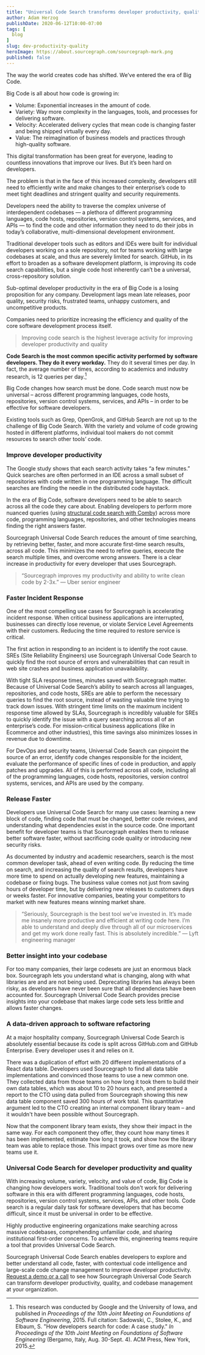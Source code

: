 ```yaml
---
title: "Universal Code Search transforms developer productivity, quality, and codebase management"
author: Adam Herzog
publishDate: 2020-06-12T10:00-07:00
tags: [
  blog
]
slug: dev-productivity-quality
heroImage: https://about.sourcegraph.com/sourcegraph-mark.png
published: false
---
```


The way the world creates code has shifted. We’ve entered the era of Big Code.

Big Code is all about how code is growing in:
- Volume: Exponential increases in the amount of code.
- Variety: Way more complexity in the languages, tools, and processes for delivering software.
- Velocity: Accelerated delivery cycles that mean code is changing faster and being shipped virtually every day.
- Value: The reimagination of business models and practices through high-quality software.

This digital transformation has been great for everyone, leading to countless innovations that improve our lives. But it’s been hard on developers.

The problem is that in the face of this increased complexity, developers still need to efficiently write and make changes to their enterprise’s code to meet tight deadlines and stringent quality and security requirements.

Developers need the ability to traverse the complex universe of interdependent codebases — a plethora of different programming languages, code hosts, repositories, version control systems, services, and APIs — to find the code and other information they need to do their jobs in today’s collaborative, multi-dimensional development environment.

Traditional developer tools such as editors and IDEs were built for individual developers working on a sole repository, not for teams working with large codebases at scale, and thus are severely limited for search. GitHub, in its effort to broaden as a software development platform, is improving its code search capabilities, but a single code host inherently can’t be a universal, cross-repository solution.

Sub-optimal developer productivity in the era of Big Code is a losing proposition for any company. Development lags mean late releases, poor quality, security risks, frustrated teams, unhappy customers, and uncompetitive products.

Companies need to prioritize increasing the efficiency and quality of the core software development process itself.

> Improving code search is the highest leverage activity for improving developer productivity and quality

**Code Search is the most common specific activity performed by software developers. They do it every workday.** They do it several times per day. In fact, the average number of times, according to academics and industry research, is 12 queries per day.[^1] 

Big Code changes how search must be done. Code search must now be universal – across different programming languages, code hosts, repositories, version control systems, services, and APIs – in order to be effective for software developers. 

Existing tools such as Grep, OpenGrok, and GitHub Search are not up to the challenge of Big Code Search. With the variety and volume of code growing hosted in different platforms, individual tool makers do not commit resources to search other tools’ code.

### Improve developer productivity

The Google study shows that each search activity takes “a few minutes.” Quick searches are often performed in an IDE across a small subset of repositories with code written in one programming language. The difficult searches are finding the needle in the distributed code haystack. 

In the era of Big Code, software developers need to be able to search across all the code they care about. Enabling developers to perform more nuanced queries (using [structural code search with Comby](https://about.sourcegraph.com/blog/going-beyond-regular-expressions-with-structural-code-search)) across more code, programming languages, repositories, and other technologies means finding the right answers faster.

Sourcegraph Universal Code Search reduces the amount of time searching, by retrieving better, faster, and more accurate first-time search results, across all code. This minimizes the need to refine queries, execute the search multiple times, and overcome wrong answers. There is a clear increase in productivity for every developer that uses Sourcegraph.

> “Sourcegraph improves my productivity and ability to write clean code by 2-3x.”
> — Uber senior engineer


### Faster Incident Response

One of the most compelling use cases for Sourcegraph is accelerating incident response. When critical business applications are interrupted, businesses can directly lose revenue, or violate Service Level Agreements with their customers. Reducing the time required to restore service is critical.

The first action in responding to an incident is to identify the root cause. SREs (Site Reliability Engineers) use Sourcegraph Universal Code Search to quickly find the root source of errors and vulnerabilities that can result in web site crashes and business application unavailability.

With tight SLA response times, minutes saved with Sourcegraph matter. Because of Universal Code Search’s ability to search across all languages, repositories, and code hosts, SREs are able to perform the necessary queries to find the root source, instead of wasting valuable time trying to track down issues. With stringent time limits on the maximum incident response time allowed by SLAs, Sourcegraph is incredibly valuable for SREs to quickly identify the issue with a query searching across all of an enterprise’s code. For mission-critical business applications (like in Ecommerce and other industries), this time savings also minimizes losses in revenue due to downtime.

For DevOps and security teams, Universal Code Search can pinpoint the source of an error, identify code changes responsible for the incident, evaluate the performance of specific lines of code in production, and apply patches and upgrades. All of this is performed across all code, including all of the programming languages, code hosts, repositories, version control systems, services, and APIs are used by the company.

### Release Faster

Developers use Universal Code Search for many use cases: learning a new block of code, finding code that must be changed, better code reviews, and understanding what dependencies exist in the source code. One important benefit for developer teams is that Sourcegraph enables them to release better software faster, without sacrificing code quality or introducing new security risks.

As documented by industry and academic researchers, search is the most common developer task, ahead of even writing code. By reducing the time on search, and increasing the quality of search results, developers have more time to spend on actually developing new features, maintaining a codebase or fixing bugs. The business value comes not just from saving hours of developer time, but by delivering new releases to customers days or weeks faster. For innovative companies, beating your competitors to market with new features means winning market share.

> “Seriously, Sourcegraph is the best tool we’ve invested in. It’s made me insanely more productive and efficient at writing code here. I’m able to understand and deeply dive through all of our microservices and get my work done really fast. This is absolutely incredible.”
> — Lyft engineering manager

### Better insight into your codebase

For too many companies, their large codesets are just an enormous black box. Sourcegraph lets you understand what is changing, along with what libraries are and are not being used. Deprecating libraries has always been risky, as developers have never been sure that all dependencies have been accounted for. Sourcegraph Universal Code Search provides precise insights into your codebase that makes large code sets less brittle and allows faster changes.

### A data-driven approach to software refactoring

At a major hospitality company, Sourcegraph Universal Code Search is absolutely essential because its code is split across GitHub.com and GitHub Enterprise. Every developer uses it and relies on it.

There was a duplication of effort with 20 different implementations of a React data table. Developers used Sourcegraph to find all data table implementations and convinced those teams to use a new common one. They collected data from those teams on how long it took them to build their own data tables, which was about 10 to 20 hours each, and presented a report to the CTO using data pulled from Sourcegraph showing this new data table component saved 300 hours of work total. This quantitative argument led to the CTO creating an internal component library team – and it wouldn't have been possible without Sourcegraph.

Now that the component library team exists, they show their impact in the same way. For each component they offer, they count how many times it has been implemented, estimate how long it took, and show how the library team was able to replace those. This impact grows over time as more new teams use it.

### Universal Code Search for developer productivity and quality

With increasing volume, variety, velocity, and value of code, Big Code is changing how developers work. Traditional tools don't work for delivering software in this era with different programming languages, code hosts, repositories, version control systems, services, APIs, and other tools. Code search is a regular daily task for software developers that has become difficult, since it must be universal in order to be effective.

Highly productive engineering organizations make searching across massive codebases, comprehending unfamiliar code, and sharing institutional first-order concerns. To achieve this, engineering teams require a tool that provides Universal Code Search.

Sourcegraph Universal Code Search enables developers to explore and better understand all code, faster, with contextual code intelligence and large-scale code change management to improve developer productivity. [Request a demo or a call](https://about.sourcegraph.com/contact/request-demo/) to see how Sourcegraph Universal Code Search can transform developer productivity, quality, and codebase management at your organization. 

[^1]: This research was conducted by Google and the University of Iowa, and published in *Proceedings of the 10th Joint Meeting on Foundations of Software Engineering*, 2015. Full citation: Sadowski, C., Stolee, K., and Elbaum, S. "How developers search for code: A case study." *In Proceedings of the 10th Joint Meeting on Foundations of Software Engineering* (Bergamo, Italy, Aug. 30-Sept. 4). ACM Press, New York, 2015.
